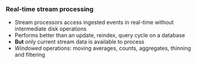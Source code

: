 ### Real-time stream processing 

* Stream processors access ingested events in real-time without intermediate disk operations
 * Performs better than an update, reindex, query cycle on a database
 * **But** only current stream data is available to process 
 * *Windowed* operations: moving averages, counts, aggregates, thinning and filtering

